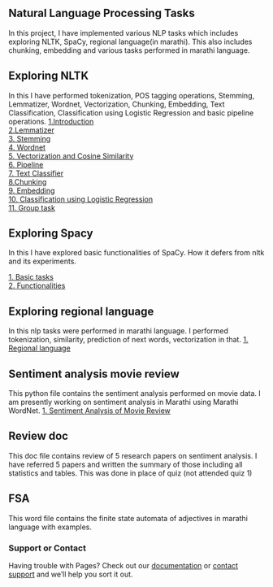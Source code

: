 
## Natural Language Processing Tasks

In this project, I have implemented various NLP tasks which includes exploring NLTK, SpaCy, regional language(in marathi). This also includes chunking, embedding and various tasks performed in marathi language. 

## Exploring NLTK 
In this I have performed tokenization, POS tagging operations, Stemming, Lemmatizer, Wordnet, Vectorization, Chunking, Embedding, Text Classification, Classification using Logistic Regression and basic pipeline operations. 
<a href="Intro_nltk.ipynb">1.Introduction</a><br>
<a href="Lemmatizer.ipynb">2.Lemmatizer</a><br>
<a href="Stemming.ipynb">3. Stemming</a><br>
<a href="Exploring wordnet.ipynb">4. Wordnet</a><br>
<a href="Vectorizers and cosine similarity.ipynb">5. Vectorization and Cosine Similarity</a><br>
<a href="Basic text processing pipeline(+homework2).ipynb">6. Pipeline</a><br>
<a href="Text classifier.ipynb">7. Text Classifier</a><br>
<a href="chunking.ipynb">8.Chunking</a><br>
<a href="Embedding.ipynb">9. Embedding</a><br>
<a href="Classification using Logistic Regression.ipynb">10. Classification using Logistic Regression </a><br>
<a href="N_Grams.ipynb">11. Group task </a><br>

## Exploring Spacy
In this I have explored basic functionalities of SpaCy. How it defers from nltk and its experiments.

<a href="SpaCy Demo.ipynb">1. Basic tasks</a><br>
<a href="spacy_functionalities.ipynb">2. Functionalities </a><br>

## Exploring regional language
In this nlp tasks were performed in marathi language. I performed tokenization, similarity, prediction of next words, vectorization in that. 
<a href="regional_lang.ipynb">1. Regional language</a><br>

## Sentiment analysis movie review
This python file contains the sentiment analysis performed on movie data. I am presently working on sentiment analysis in Marathi using Marathi WordNet.
<a href="Sentiment_Analysis_Movie_Review.ipynb">1. Sentiment Analysis of Movie Review</a><br>

## Review doc
This doc file contains review of 5 research papers on sentiment analysis. I have referred 5 papers and written the summary of those including all statistics and tables. This was done in place of quiz (not attended quiz 1)


## FSA 
This word file contains the finite state automata of adjectives in marathi language with examples.


### Support or Contact

Having trouble with Pages? Check out our [documentation](https://help.github.com/categories/github-pages-basics/) or [contact support](https://github.com/contact) and we’ll help you sort it out.
